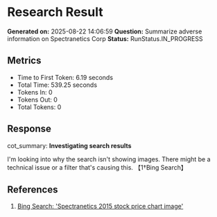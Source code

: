 # Research Result

**Generated on:** 2025-08-22 14:06:59
**Question:** Summarize adverse information on Spectranetics Corp
**Status:** RunStatus.IN_PROGRESS

## Metrics
- Time to First Token: 6.19 seconds
- Total Time: 539.25 seconds
- Tokens In: 0
- Tokens Out: 0
- Total Tokens: 0

## Response
cot_summary: **Investigating search results**

I'm looking into why the search isn't showing images. There might be a technical issue or a filter that's causing this. 【1†Bing Search】


## References
1. [Bing Search: 'Spectranetics 2015 stock price chart image'](https://www.bing.com/search?q=Spectranetics%202015%20stock%20price%20chart%20image)
